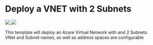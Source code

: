 # Deploy a VNET with 2 Subnets

<a href="https://portal.azure.com/#create/Microsoft.Template/uri/https%3A%2F%2Fraw.githubusercontent.com%2Fans-cloud%2Fazure_service_catalogue%2Fmaster%2Fvnet-and-subnets%2FazureDeploy.json" target="_blank">
    <img src="http://azuredeploy.net/deploybutton.png"/>
</a>
<a href="http://armviz.io/#/?load=https%3A%2F%2Fraw.githubusercontent.com%2Fans-cloud%2Fazure_service_catalogue%2Fmaster%2Fvnet-and-subnets%2FazureDeploy.json" target="_blank">
    <img src="http://armviz.io/visualizebutton.png"/>
</a>


This template will deploy an Azure Virtual Network with and 2 Subnets. VNet and Subnet names, as well as address spaces are configurable

